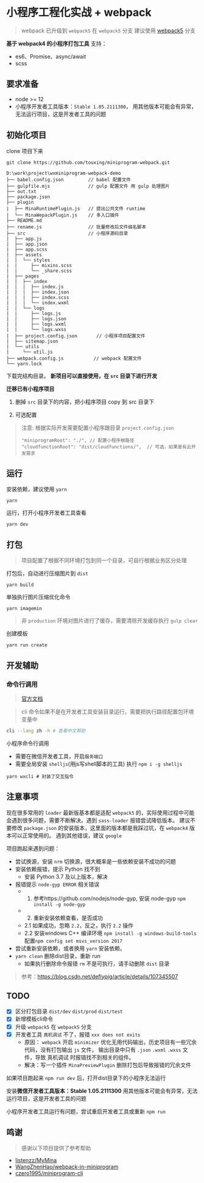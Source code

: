 # 小程序工程化实战 + webpack
> webpack 已升级到 `webpack5` 在 `webpack5` 分支
> 建议使用 [webpack5](https://github.com/touxing/miniprogram-webpack/tree/webpack5) 分支

**基于 webpack4 的小程序打包工具**
支持：
- es6、Promise、async/await
- scss

## 要求准备

- node >= 12
- 小程序开发者工具版本：`Stable 1.05.2111300`， 用其他版本可能会有异常，无法运行项目，这是开发者工具的问题

## 初始化项目

clone 项目下来
```
git clone https://github.com/touxing/miniprogram-webpack.git
```
```
D:\work\project\wxminiprogram-webpack-demo
├── babel.config.json         // babel 配置文件
├── gulpfile.mjs              // gulp 配置文件 用 gulp 处理图片
├── out.txt
├── package.json
├── plugin
|  ├── MinaRuntimePlugin.js   // 提出公共文件 runtime
|  └── MinaWepackPlugin.js    // 多入口插件
├── README.md
├── rename.js                 // 批量修改后文件缀名脚本
├── src                       // 小程序源码目录
|  ├── app.js
|  ├── app.json
|  ├── app.scss
|  ├── assets
|  |  └── styles
|  |     ├── mixins.scss
|  |     └── _share.scss
|  ├── pages
|  |  ├── index
|  |  |  ├── index.js
|  |  |  ├── index.json
|  |  |  ├── index.scss
|  |  |  └── index.wxml
|  |  └── logs
|  |     ├── logs.js
|  |     ├── logs.json
|  |     ├── logs.wxml
|  |     └── logs.wxss
|  ├── project.config.json       // 小程序项目配置文件
|  ├── sitemap.json
|  └── utils
|     └── util.js
├── webpack.config.js           // webpack 配置文件
└── yarn.lock
```

下载完结构目录。
**新项目可以直接使用，在 `src` 目录下进行开发**

**迁移已有小程序项目**
1. 删掉 `src` 目录下的内容，把小程序项目 copy 到 src 目录下

2. 可选配置
> 注意: 根据实际开发需要配置小程序跟目录 `project.config.json`
> ```
> "miniprogramRoot": "./", // 配置小程序根路径
> "cloudfunctionRoot": "dist/cloudfunctions/",  // 可选，如果是有云开发需求
> ```

## 运行

安装依赖，建议使用 `yarn`
```
yarn
```

运行，打开小程序开发者工具查看
```
yarn dev
```

## 打包

> 项目配置了根据不同环境打包到同一个目录，可自行根据业务区分处理

打包后，自动进行压缩图片到 `dist`
```
yarn build
```

单独执行图片压缩优化命令
```
yarn imagemin
```
> 非 `production` 环境对图片进行了缓存，需要清除开发缓存执行 `gulp clear`

创建模板
```
yarn run create
```

## 开发辅助

### 命令行调用
> [官方文档](https://developers.weixin.qq.com/miniprogram/dev/devtools/cli.html)

> cli 命令如果不是在开发者工具安装目录运行，需要把执行路径配置包环境变量中
```bash
cli --lang zh -h # 查看中文帮助
```

小程序命令行调用
- 需要在微信开发者工具，开启`服务端口`
- 需要全局安装 `shelljs`(用js写shell脚本的工具) 执行 `npm i -g shelljs`
```
yarn wxcli # 封装了交互指令
```

## 注意事项

现在很多常用的 `loader` 最新版基本都是适配 `webpack5` 的，实际使用过程中可能会遇到很多问题，需要不断解决。遇到 `sass-loader` 报错尝试降低版本。
建议不要修改 `package.json` 的安装版本，这里面的版本都是我踩过坑，在 `webpack4` 版本可以正常使用的。
遇到其他错误，建议 `google`

项目跑起来遇到问题：
- 尝试换源，安装 `nrm` 切换源，很大概率是一些依赖安装不成功的问题
- 安装依赖报错，提示 Python 找不到
  - 安装 Python 3.7 及以上版本，解决
- 报错提示 `node-gyp ERROR` 相关错误
  - 1. 参考https://github.com/nodejs/node-gyp, 安装 node-gyp `npm install -g node-gyp`
  - 2. 重新安装依赖查看，是否成功
  - 2.1 如果成功，忽略 `2.2`，反之，执行 `2.2` 操作
  - 2.2 安装windows C++ 编译环境 `npm install -g windows-build-tools` 配置`npm config set msvs_version 2017`
- 尝试重新安装依赖，或者换用 `yarn` 安装依赖。
- `yarn clean` 删除dist目录，重新 run
  - 如果执行删除命令报错 `rm` 不是可执行，请手动删除 `dist` 目录
> 参考：https://blog.csdn.net/deflypig/article/details/107345507

## TODO

- [x] 区分打包目录  `dist/dev`   `dist/prod`  `dist/test`
- [x] 新增模板cli命令
- [x] 升级 `webpack5` 在 `webpack5` 分支
- [x] 开发者工具 `真机调试` 不了，报错 `xxx does not exits`
  - 原因： `webpack` 开启 `minimizer` 优化无用代码输出，历史项目有一些冗余代码，没有打包输出 `js` 文件，
  输出目录中只有 `.json` `.wxml` `.wxss` 文件，导致 真机调试 时报错找不到相关的组件。
  - 解决：写一个插件 `MinaPreviewPlugin` 删除打包后导致报错的冗余文件

如果项目跑起来 `npm run dev` 后，打开dist目录下的小程序无法运行

安装**微信开发者工具版本：Stable 1.05.2111300** 用其他版本可能会有异常，无法运行项目，这是开发者工具的问题

小程序开发者工具运行有问题，尝试重启开发者工具或重新 `npm run`
## 鸣谢

> 感谢以下项目提供了参考帮助

- [listenzz/MyMina](https://github.com/listenzz/MyMina)
- [WangZhenHao/webpack-in-miniprogram](https://github.com/WangZhenHao/webpack-in-miniprogram)
- [czero1995/miniprogram-cli](https://github.com/czero1995/miniprogram-cli)
